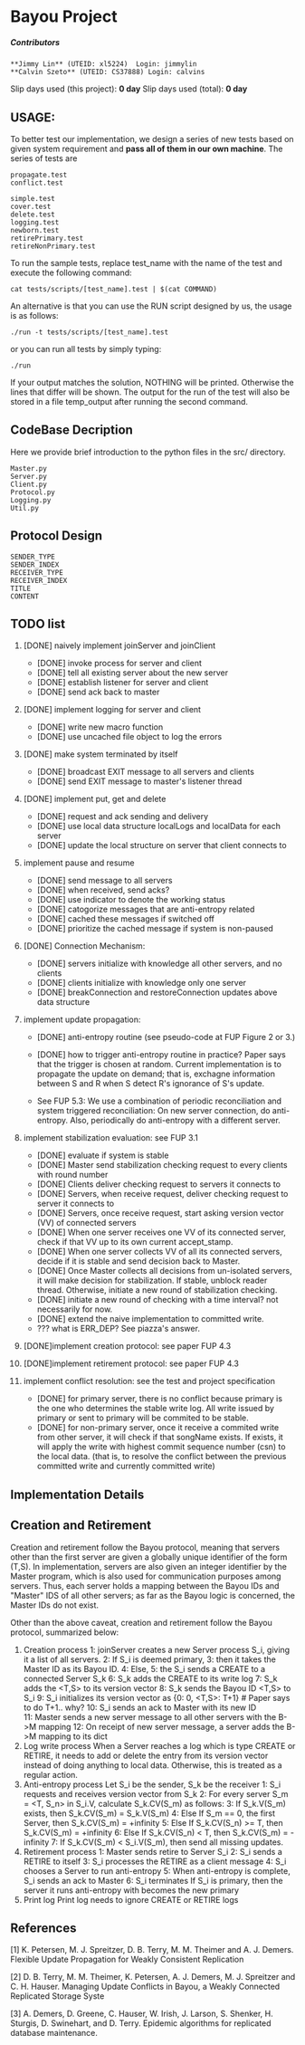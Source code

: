 Bayou Project
=============

##### Contributors
 	**Jimmy Lin** (UTEID: xl5224)  Login: jimmylin
 	**Calvin Szeto** (UTEID: CS37888) Login: calvins

Slip days used (this project): __0 day__ Slip days used (total): __0 day__

USAGE:
---------------

To better test our implementation, we design a series of new tests based on given system requirement and **pass all of them in our own machine**. The series of tests are

    propagate.test
    conflict.test

    simple.test
    cover.test
    delete.test
    logging.test
    newborn.test
    retirePrimary.test
    retireNonPrimary.test

To run the sample tests, replace test_name with the name of the test and execute the following command:

    cat tests/scripts/[test_name].test | $(cat COMMAND)

An alternative is that you can use the RUN script designed by us, the usage is as follows:

    ./run -t tests/scripts/[test_name].test

or you can run all tests by simply typing:

    ./run

If your output matches the solution, NOTHING will be printed. Otherwise the lines that differ will be shown.
The output for the run of the test will also be stored in a file temp_output after running the second command.

CodeBase Decription
------------------
Here we provide brief introduction to the python files in the src/ directory.

	Master.py
    Server.py
    Client.py
    Protocol.py
    Logging.py
    Util.py

Protocol Design
----------------

	SENDER_TYPE
	SENDER_INDEX
	RECEIVER_TYPE
	RECEIVER_INDEX
	TITLE
	CONTENT

TODO list
--------------
1. [DONE] naively implement joinServer and joinClient
    - [DONE] invoke process for server and client
    - [DONE] tell all existing server about the new server
    - [DONE] establish listener for server and client
    - [DONE] send ack back to master

2. [DONE] implement logging for server and client
    - [DONE] write new macro function
    - [DONE] use uncached file object to log the errors

3. [DONE] make system terminated by itself
    - [DONE] broadcast EXIT message to all servers and clients
    - [DONE] send EXIT message to master's listener thread

4. [DONE] implement put, get and delete
    - [DONE] request and ack sending and delivery
    - [DONE] use local data structure localLogs and localData for each server
    - [DONE] update the local structure on server that client connects to

5. implement pause and resume
    - [DONE] send message to all servers
    - [DONE] when received, send acks?
    - [DONE] use indicator to denote the working status
    - [DONE] catogorize messages that are anti-entropy related
    - [DONE] cached these messages if switched off
    - [DONE] prioritize the cached message if system is non-paused

6. [DONE] Connection Mechanism:
    - [DONE] servers initialize with knowledge all other servers, and no clients
    - [DONE] clients initialize with knowledge only one server
    - [DONE] breakConnection and restoreConnection updates above data structure

7. implement update propagation:
    - [DONE] anti-entropy routine (see pseudo-code at FUP Figure 2 or 3.)

    - [DONE] how to trigger anti-entropy routine in practice? Paper says that the
      trigger is chosen at random. Current implementation is to propagate the
      update on demand; that is, exchagne information between S and R when S
      detect R's ignorance of S's update.
    - See FUP 5.3: We use a combination of periodic reconciliation and system triggered
        reconciliation:
           On new server connection, do anti-entropy.
           Also, periodically do anti-entropy with a different server.

8. implement stabilization evaluation: see FUP 3.1
    - [DONE] evaluate if system is stable
    - [DONE] Master send stabilization checking request to every clients with
      round number
    - [DONE] Clients deliver checking request to servers it connects to
    - [DONE] Servers, when receive request, deliver checking request to server it connects to
    - [DONE] Servers, once receive request, start asking version vector (VV) of
      connected servers
    - [DONE] When one server receives one VV of its connected server, check if that VV
      up to its own current accept_stamp.
    - [DONE] When one server collects VV of all its connected servers, decide
      if it is stable and send decision back to Master.
    - [DONE] Once Master collects all decisions from un-isolated servers, it
      will make decision for stabilization. If stable, unblock reader thread.
      Otherwise, initiate a new round of stabilization checking. 
    - [DONE] initiate a new round of checking with a time interval? not
      necessarily for now.
    - [DONE] extend the naive implementation to committed write.
    - ??? what is ERR\_DEP?  See piazza's answer.

9. [DONE]implement creation protocol: see paper FUP 4.3

10. [DONE]implement retirement protocol: see paper FUP 4.3

11. implement conflict resolution: see the test and project specification
    - [DONE] for primary server, there is no conflict because primary is the
      one who determines the stable write log. All write issued by primary or
      sent to primary will be commited to be stable. 
    - [DONE] for non-primary server, once it receive a commited write from
      other server, it will check if that songName exists. If exists, it will
      apply the write with highest commit sequence number (csn) to the local
      data. (that is, to resolve the conflict between the previous committed
      write and currently committed write)

Implementation Details
---------------

## Creation and Retirement

Creation and retirement follow the Bayou protocol, meaning that servers other than the first server
are given a globally unique identifier of the form (T,S). In implementation, servers are also given
an integer identifier by the Master program, which is also used for communication purposes among
servers. Thus, each server holds a mapping between the Bayou IDs and "Master" IDS of all other servers;
as far as the Bayou logic is concerned, the Master IDs do not exist.

Other than the above caveat, creation and retirement follow the Bayou protocol, summarized below:

1. Creation process
    1:  joinServer creates a new Server process S_i, giving it a list of all servers.
    2:  If S_i is deemed primary, 
    3:       then it takes the Master ID as its Bayou ID.
    4:  Else,
    5:       the S_i sends a CREATE to a connected Server S_k 
    6:       S_k adds the CREATE to its write log
    7:       S_k adds the <T,S> to its version vector
    8:       S_k sends the Bayou ID <T,S> to S_i
    9:  S_i initializes its version vector as {0: 0, <T,S>: T+1} # Paper says to do T+1.. why?
    10: S_i sends an ack to Master with its new ID      
    11: Master sends a new server message to all other servers with the B->M mapping
    12: On receipt of new server message, a server adds the B->M mapping to its dict
2. Log write process
    When a Server reaches a log which is type CREATE or RETIRE, it needs to add or delete the entry from its
        version vector instead of doing anything to local data. Otherwise, this is treated as a regular action.
3. Anti-entropy process
    Let S_i be the sender, S_k be the receiver
        1: S_i requests and receives version vector from S_k
        2: For every server S_m = <T, S_n> in S_i.V, calculate S_k.CV(S_m) as follows:
        3:      If S_k.V(S_m) exists, then S_k.CV(S_m) = S_k.V(S_m)
        4:      Else If S_m == 0, the first Server, then S_k.CV(S_m) = +infinity
        5:      Else If S_k.CV(S_n) >= T, then S_k.CV(S_m) = +infinity
        6:      Else If S_k.CV(S_n) < T, then S_k.CV(S_m) = -infinity
        7: If S_k.CV(S_m) < S_i.V(S_m), then send all missing updates.
4. Retirement process
    1: Master sends retire to Server S_i
    2: S_i sends a RETIRE to itself
    3: S_i processes the RETIRE as a client message
    4: S_i chooses a Server to run anti-entropy
    5: When anti-entropy is complete, S_i sends an ack to Master
    6: S_i terminates
    If S_i is primary, then the server it runs anti-entropy with becomes the new primary
5. Print log
    Print log needs to ignore CREATE or RETIRE logs

References
---------------
[1] K. Petersen, M. J. Spreitzer, D. B. Terry, M. M. Theimer and A. J. Demers.
Flexible Update Propagation for Weakly Consistent Replication

[2] D. B. Terry, M. M. Theimer, K. Petersen, A. J. Demers, M. J. Spreitzer and
C. H. Hauser. Managing Update Conflicts in Bayou, a Weakly Connected Replicated Storage
Syste

[3] A. Demers, D. Greene, C. Hauser, W. Irish,
J. Larson, S. Shenker, H. Sturgis, D. Swinehart, and D. Terry. Epidemic
algorithms for replicated database maintenance.

